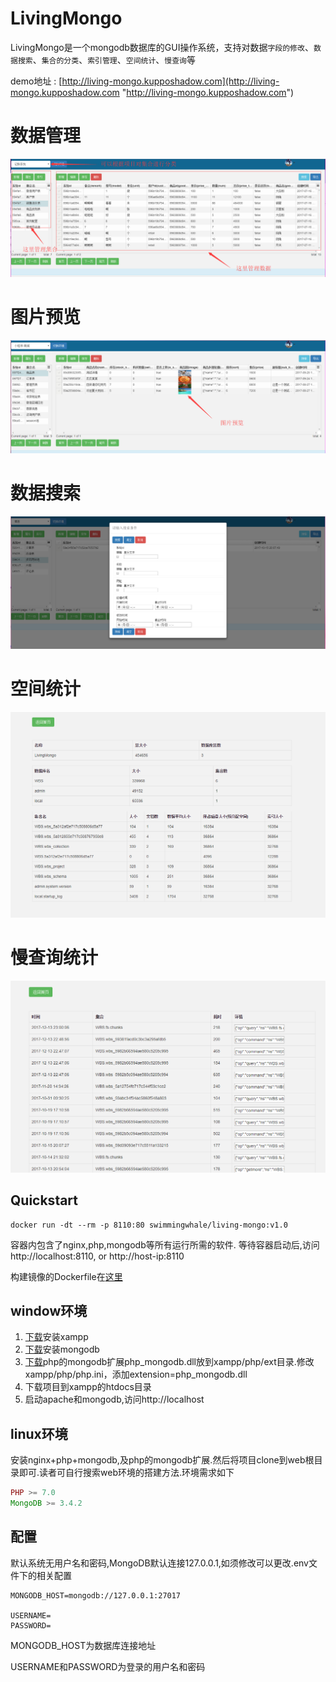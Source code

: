 # LivingMongo
LivingMongo是一个mongodb数据库的GUI操作系统，支持对数据`字段的修改`、`数据搜索`、`集合的分类`、`索引管理`、`空间统计`、`慢查询`等

demo地址 : [http://living-mongo.kupposhadow.com](http://living-mongo.kupposhadow.com "http://living-mongo.kupposhadow.com")

# 数据管理
<img src="screenshots/1.png">

# 图片预览
<img src="screenshots/2.png">

# 数据搜索
<img src="screenshots/3.png">

# 空间统计
<img src="screenshots/4.png">

# 慢查询统计
<img src="screenshots/5.png">


## Quickstart
```
docker run -dt --rm -p 8110:80 swimmingwhale/living-mongo:v1.0
```
容器内包含了nginx,php,mongodb等所有运行所需的软件.
等待容器启动后,访问http://localhost:8110, or http://host-ip:8110

构建镜像的Dockerfile在[这里](https://github.com/swimmingwhale/living-mongo-Dockerfile)

## window环境
1. [下载](https://www.apachefriends.org/zh_cn/index.html)安装xampp
2. [下载](https://www.mongodb.com/download-center#community)安装mongodb
3. [下载](https://pecl.php.net/package/mongodb)php的mongodb扩展php_mongodb.dll放到xampp/php/ext目录.修改xampp/php/php.ini，添加extension=php_mongodb.dll
4. 下载项目到xampp的htdocs目录
5. 启动apache和mongodb,访问http://localhost

## linux环境
安装nginx+php+mongodb,及php的mongodb扩展.然后将项目clone到web根目录即可.读者可自行搜索web环境的搭建方法.环境需求如下
```php
PHP >= 7.0
MongoDB >= 3.4.2
```

## 配置
默认系统无用户名和密码,MongoDB默认连接127.0.0.1,如须修改可以更改.env文件下的相关配置
```
MONGODB_HOST=mongodb://127.0.0.1:27017

USERNAME=
PASSWORD=
```
MONGODB_HOST为数据库连接地址

USERNAME和PASSWORD为登录的用户名和密码

